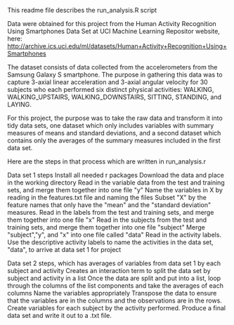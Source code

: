This readme file describes the run_analysis.R script

Data were obtained for this project from the Human Activity Recognition Using Smartphones Data Set at UCI Machine Learning Repositor website, here: http://archive.ics.uci.edu/ml/datasets/Human+Activity+Recognition+Using+Smartphones

The dataset consists of data collected from the accelerometers from the Samsung Galaxy S smartphone. The purpose in gathering this data was to capture 3-axial linear acceleration and 3-axial angular velocity for 30 subjects who each performed six distinct physical activities: WALKING, WALKING_UPSTAIRS, WALKING_DOWNSTAIRS, SITTING, STANDING, and LAYING.

For this project, the purpose was to take the raw data and transform it into tidy data sets, one dataset which only includes variables with summary measures of means and standard deviations, and a second dataset which contains only the averages of the summary measures included in the first data set. 

Here are the steps in that process which are written in run_analysis.r

Data set 1 steps
Install all needed r packages
Download the data and place in the working directory
Read in the variable data from the test and training sets, and merge them together into one file "y"
Name the variables in X by reading in the features.txt file and naming the files
Subset "X" by the feature names that only have the "mean" and the "standard deviation" measures.
Read in the labels from the test and training sets, and merge them together into one file "x"
Read in the subjects from the test and training sets, and merge them together into one file "subject"
Merge "subject","y", and "x" into one file called "data"
Read in the activity labels.
Use the descriptive activity labels to name the activities in the data set, "data", to arrive at data set 1 for project

Data set 2 steps, which has averages of variables from data set 1 by each subject and activity
Creates an interaction term to split the data set by subject and activity in a list
Once the data are split and put into a list, loop through the columns of the list components and take the averages of each columns
Name the variables appropriately 
Transpose the data to ensure that the variables are in the columns and the observations are in the rows.
Create variables for each subject by the activity performed.
Produce a final data set and write it out to a .txt file. 
 
